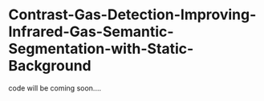 # Contrast-Gas-Detection-Improving-Infrared-Gas-Semantic-Segmentation-with-Static-Background

code will be coming soon....
